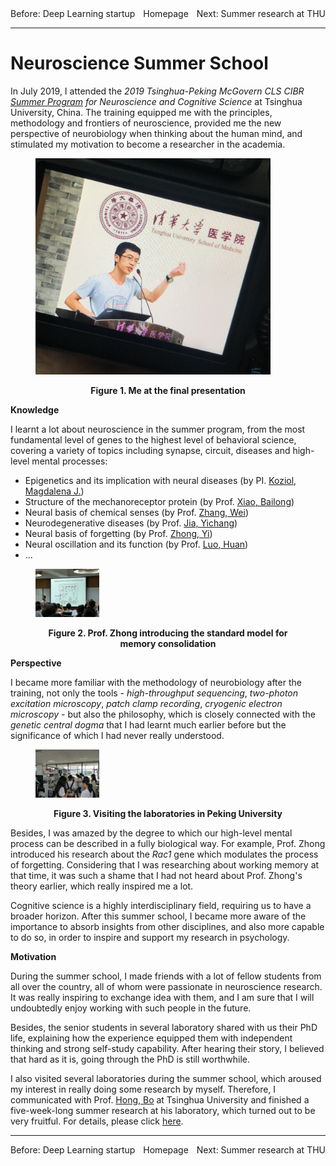<div>
    <center>
    	<span style = "float: left">
    		<a link = "https://rq-chen.github.io/deep-learning-startup/index.html">Before: Deep Learning startup</a>
    	</span>
        <a link = "https://rq-chen.github.io/index.html">Homepage</a>
    	<span style = "float: right">
    		<a link = "https://rq-chen.github.io/summer-research-THU/index.html">Next: Summer research at THU</a>
    	</span>
    </center>
</div>

---

# Neuroscience Summer School



In July 2019, I attended the *2019 Tsinghua-Peking McGovern CLS CIBR [Summer Program](http://mcgovern.med.tsinghua.edu.cn/en/infoshow-1824.html) for Neuroscience and Cognitive Science* at Tsinghua University, China. The training equipped me with the principles, methodology and frontiers of neuroscience, provided me the new perspective of neurobiology when thinking about the human mind, and stimulated my motivation to become a researcher in the academia.

<figure>
	<p><img src = "pre.jpg" style = "zoom:40%" /></p>
	<figcaption><center><strong> Figure 1. Me at the final presentation </strong></center></figcaption>
</figure>



**Knowledge**

I learnt a lot about neuroscience in the summer program, from the most fundamental level of genes to the highest level of behavioral science, covering a variety of topics including synapse, circuit, diseases and high-level mental processes:

- Epigenetics and its implication with neural diseases (by PI. [Koziol, Magdalena J.](https://dnalaboratory.org))
- Structure of the mechanoreceptor protein (by Prof. [Xiao, Bailong](http://mcgovern.med.tsinghua.edu.cn/en/infoshow-1213.html))
- Neural basis of chemical senses (by Prof. [Zhang, Wei](http://mcgovern.med.tsinghua.edu.cn/en/infoshow-1217.html))
- Neurodegenerative diseases (by Prof. [Jia, Yichang](http://mcgovern.med.tsinghua.edu.cn/en/infoshow-1207.html))
- Neural basis of forgetting (by Prof. [Zhong, Yi](http://mcgovern.med.tsinghua.edu.cn/en/infoshow-1218.html))
- Neural oscillation and its function (by Prof. [Luo, Huan](http://mgv.pku.edu.cn/english/people/lbd/sopacs/220154.htm))
- ...

<figure>
	<p><img src = "course.jpg" style = "zoom:10%" /></p>
	<figcaption><center><strong> Figure 2. Prof. Zhong introducing the standard model for memory consolidation </strong></center></figcaption>
</figure>



**Perspective**

I became more familiar with the methodology of neurobiology after the training, not only the tools - *high-throughput sequencing*, *two-photon excitation microscopy*, *patch clamp recording*, *cryogenic electron microscopy* - but also the philosophy, which is closely connected with the *genetic central dogma* that I had learnt much earlier before but the significance of which I had never really understood.

<figure>
	<p><img src = "visit.jpg" style = "zoom:10%" /></p>
	<figcaption><center><strong> Figure 3. Visiting the laboratories in Peking University </strong></center></figcaption>
</figure>

Besides, I was amazed by the degree to which our high-level mental process can be described in a fully biological way. For example, Prof. Zhong introduced his research about the *Rac1* gene which modulates the process of forgetting. Considering that I was researching about working memory at that time, it was such a shame that I had not heard about Prof. Zhong's theory earlier, which really inspired me a lot.

Cognitive science is a highly interdisciplinary field, requiring us to have a broader horizon. After this summer school, I became more aware of the importance to absorb insights from other disciplines, and also more capable to do so, in order to inspire and support my research in psychology.



**Motivation**

During the summer school, I made friends with a lot of fellow students from all over the country, all of whom were passionate in neuroscience research. It was really inspiring to exchange idea with them, and I am sure that I will undoubtedly enjoy working with such people in the future.

Besides, the senior students in several laboratory shared with us their PhD life, explaining how the experience equipped them with independent thinking and strong self-study capability. After hearing their story, I believed that hard as it is, going through the PhD is still worthwhile.

I also visited several laboratories during the summer school, which aroused my interest in really doing some research by myself. Therefore, I communicated with Prof. [Hong, Bo](http://mcgovern.med.tsinghua.edu.cn/en/infoshow-1205.html) at Tsinghua University and finished a five-week-long summer research at his laboratory, which turned out to be very fruitful. For details, please click [here](../summer-research-THU/index.html).



---

<div>
    <center>
    	<span style = "float: left">
    		<a link = "https://rq-chen.github.io/deep-learning-startup/index.html">Before: Deep Learning startup</a>
    	</span>
        <a link = "https://rq-chen.github.io/index.html">Homepage</a>
    	<span style = "float: right">
    		<a link = "https://rq-chen.github.io/summer-research-THU/index.html">Next: Summer research at THU</a>
    	</span>
    </center>
</div></br></br>
